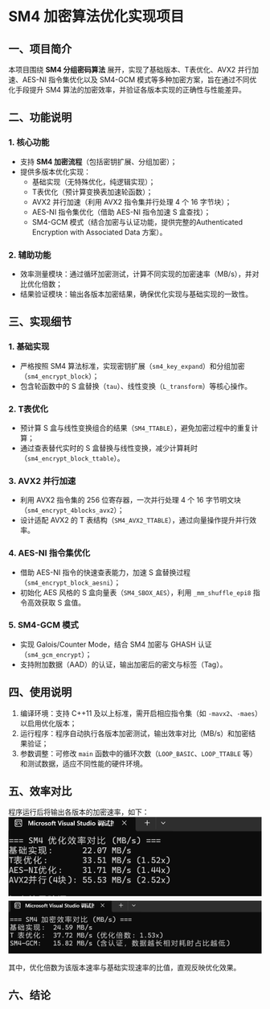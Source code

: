 
# SM4 加密算法优化实现项目

## 一、项目简介
本项目围绕 **SM4 分组密码算法** 展开，实现了基础版本、T表优化、AVX2 并行加速、AES-NI 指令集优化以及 SM4-GCM 模式等多种加密方案，旨在通过不同优化手段提升 SM4 算法的加密效率，并验证各版本实现的正确性与性能差异。

## 二、功能说明
### 1. 核心功能
- 支持 **SM4 加密流程**（包括密钥扩展、分组加密）；
- 提供多版本优化实现：
  - 基础实现（无特殊优化，纯逻辑实现）；
  - T表优化（预计算变换表加速轮函数）；
  - AVX2 并行加速（利用 AVX2 指令集并行处理 4 个 16 字节块）；
  - AES-NI 指令集优化（借助 AES-NI 指令加速 S 盒查找）；
  - SM4-GCM 模式（结合加密与认证功能，提供完整的Authenticated Encryption with Associated Data 方案）。

### 2. 辅助功能
- 效率测量模块：通过循环加密测试，计算不同实现的加密速率（MB/s），并对比优化倍数；
- 结果验证模块：输出各版本加密结果，确保优化实现与基础实现的一致性。

## 三、实现细节
### 1. 基础实现
- 严格按照 SM4 算法标准，实现密钥扩展（`sm4_key_expand`）和分组加密（`sm4_encrypt_block`）；
- 包含轮函数中的 S 盒替换（`tau`）、线性变换（`L_transform`）等核心操作。

### 2. T表优化
- 预计算 S 盒与线性变换组合的结果（`SM4_TTABLE`），避免加密过程中的重复计算；
- 通过查表替代实时的 S 盒替换与线性变换，减少计算耗时（`sm4_encrypt_block_ttable`）。

### 3. AVX2 并行加速
- 利用 AVX2 指令集的 256 位寄存器，一次并行处理 4 个 16 字节明文块（`sm4_encrypt_4blocks_avx2`）；
- 设计适配 AVX2 的 T 表结构（`SM4_AVX2_TTABLE`），通过向量操作提升并行效率。

### 4. AES-NI 指令集优化
- 借助 AES-NI 指令的快速查表能力，加速 S 盒替换过程（`sm4_encrypt_block_aesni`）；
- 初始化 AES 风格的 S 盒向量表（`SM4_SBOX_AES`），利用 `_mm_shuffle_epi8` 指令高效获取 S 盒值。

### 5. SM4-GCM 模式
- 实现 Galois/Counter Mode，结合 SM4 加密与 GHASH 认证（`sm4_gcm_encrypt`）；
- 支持附加数据（AAD）的认证，输出加密后的密文与标签（Tag）。

## 四、使用说明
1. 编译环境：支持 C++11 及以上标准，需开启相应指令集（如 `-mavx2`、`-maes`）以启用优化版本；
2. 运行程序：程序自动执行各版本加密测试，输出效率对比（MB/s）和加密结果验证；
3. 参数调整：可修改 `main` 函数中的循环次数（`LOOP_BASIC`、`LOOP_TTABLE` 等）和测试数据，适应不同性能的硬件环境。

## 五、效率对比
程序运行后将输出各版本的加密速率，如下：
![SM4 效率对比](./效率.png)  
![SM4 效率对比](./GCM.png)  

其中，优化倍数为该版本速率与基础实现速率的比值，直观反映优化效果。

## 六、结论

